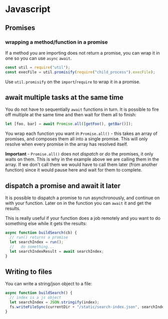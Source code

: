 # Javascript

## Promises

### wrapping a method/function in a promise

If a method you are importing does not return a promise, you can wrap it in one so you can use `async` `await`.

```javascript
const util = require("util");
const execFile = util.promisify(require("child_process").execFile);
```

Use `util.promisify` on the `import`/`require` to wrap it in a promise.

## await multiple tasks at the same time

You do not have to sequentially `await` functions in turn. It is possible to fire off multiple at the same time and then wait for them all to finish:

```javascript
let [foo, bar] = await Promise.all([getFoo(), getBar()]);
```

You wrap each function you want in `Promise.all()` - this takes an array of promises, and composes them all into a single promise. This will only resolve when every promise in the array has resolved itself.

**Important** - `Promise.all()` does not _dispatch_ or _do_ the promises, it only waits on them. This is why in the example above we are calling them in the array. If we don't call them we would have to call them later (from another function) since it would pause here and wait for them to complete.

## dispatch a promise and await it later

It is possible to dispatch a promise to run asynchronously, and continue on with your function. Later on in the function you can `await` it and get the results.

This is really useful if your function does a job remotely and you want to do something else while it gets the results:

```javascript
async function buildSearch(cb) {
  // run() returns a promise
  let searchIndex = run();
  //   do something...
  let searchIndexResult = await searchIndex;
}
```

## Writing to files

You can write a string/json object to a file:

```javascript
async function buildSearch() {
  // index is a js object
  let searchIndex = JSON.stringify(index);
  fs.writeFileSync(currentDir + "/static/search-index.json", searchIndex);
}
```
